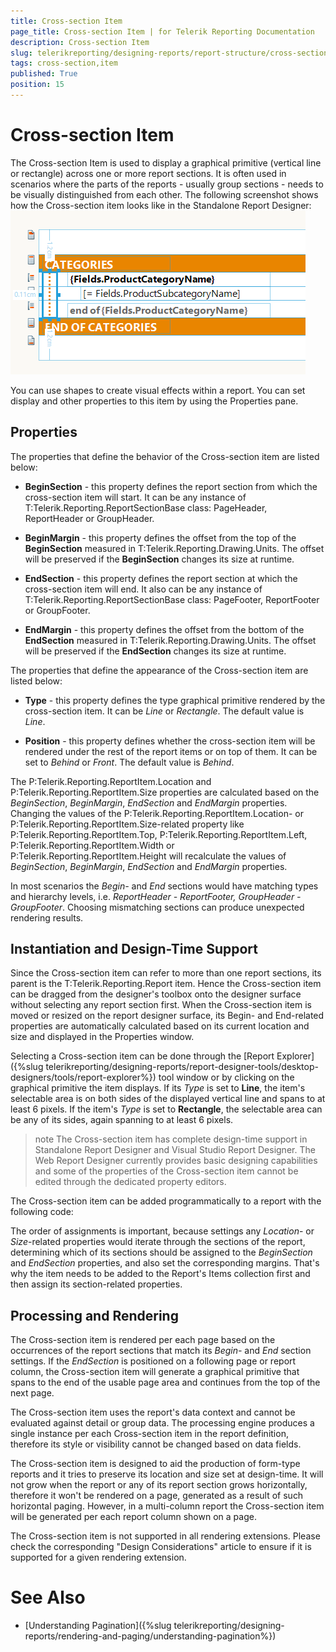 ```yaml
---
title: Cross-section Item
page_title: Cross-section Item | for Telerik Reporting Documentation
description: Cross-section Item
slug: telerikreporting/designing-reports/report-structure/cross-section-item
tags: cross-section,item
published: True
position: 15
---
```


# Cross-section Item



The Cross-section Item is used to display a graphical primitive (vertical line or rectangle) across one or more report sections.
        It is often used in scenarios where the parts of the reports - usually group sections - needs to be visually distinguished from each other.
        The following screenshot shows how the Cross-section item looks like in the Standalone Report Designer:
      ![report-items-cross-section-item](images/report-items-cross-section-item.png)

You can use shapes to create visual effects within a report. You can set display and other properties to this item by
        using the Properties pane.
      

## Properties

The properties that define the behavior of the Cross-section item are listed below:

* __BeginSection__ - this property defines the report section from which the cross-section item will start. It can be any instance of
              T:Telerik.Reporting.ReportSectionBase class: PageHeader, ReportHeader or GroupHeader.
            

* __BeginMargin__ - this property defines the offset from the top of the __BeginSection__ measured in
              T:Telerik.Reporting.Drawing.Units.
              The offset will be preserved if the __BeginSection__ changes its size at runtime.
            

* __EndSection__ - this property defines the report section at which the cross-section item will end. It also can be any instance of
              T:Telerik.Reporting.ReportSectionBase class: PageFooter, ReportFooter or GroupFooter.
            

* __EndMargin__ - this property defines the offset from the bottom of the __EndSection__ measured in
              T:Telerik.Reporting.Drawing.Units.
              The offset will be preserved if the __EndSection__ changes its size at runtime.
            

The properties that define the appearance of the Cross-section item are listed below:
        

* __Type__ - this property defines the type graphical primitive rendered by the cross-section item.
              It can be *Line* or *Rectangle*. The default value is *Line*.
            

* __Position__ - this property defines whether the cross-section item will be rendered under the rest of the report items or on top of them.
              It can be set to *Behind* or *Front*. The default value is *Behind*.
            

The P:Telerik.Reporting.ReportItem.Location and
          P:Telerik.Reporting.ReportItem.Size properties are calculated based on the
          *BeginSection*, *BeginMargin*, *EndSection* and *EndMargin* properties.
          Changing the values of the P:Telerik.Reporting.ReportItem.Location- or
          P:Telerik.Reporting.ReportItem.Size-related property like
          P:Telerik.Reporting.ReportItem.Top,
          P:Telerik.Reporting.ReportItem.Left,
          P:Telerik.Reporting.ReportItem.Width or
          P:Telerik.Reporting.ReportItem.Height will recalculate the values of
          *BeginSection*, *BeginMargin*, *EndSection* and *EndMargin* properties.
        

In most scenarios the *Begin-* and *End* sections would have matching types and hierarchy levels, i.e. 
          *ReportHeader - ReportFooter, GroupHeader - GroupFooter*. Choosing mismatching sections can produce unexpected rendering results.
        

## Instantiation and Design-Time Support

Since the Cross-section item can refer to more than one report sections, its parent is the T:Telerik.Reporting.Report item.
          Hence the Cross-section item can be dragged from the designer's toolbox onto the designer surface without selecting any report section first.
          When the Cross-section item is moved or resized on the report designer surface, its Begin- and End-related properties are automatically calculated based on its current location and size and displayed in the Properties window.
        

Selecting a Cross-section item can be done through the [Report Explorer]({%slug telerikreporting/designing-reports/report-designer-tools/desktop-designers/tools/report-explorer%}) tool window or by clicking on the graphical primitive the item displays.
          If its *Type* is set to __Line__, the item's selectable area is on both sides of the displayed vertical line and spans to at least 6 pixels.
          If the item's *Type* is set to __Rectangle__, the selectable area can be any of its sides, again spanning to at least 6 pixels.
        

>note The Cross-section item has complete design-time support in Standalone Report Designer and Visual Studio Report Designer. The Web Report Designer currently provides basic designing capabilities and some of the properties of the Cross-section item cannot be edited through the dedicated property editors.


The Cross-section item can be added programmatically to a report with the following code:
        

	



	



The order of assignments is important, because settings any *Location*- or *Size*-related properties
          would iterate through the sections of the report, determining which of its sections should be assigned to the *BeginSection* and *EndSection* properties,
          and also set the corresponding margins. That's why the item needs to be added to the Report's Items collection first and then assign its section-related properties.
        

## Processing and Rendering

The Cross-section item is rendered per each page based on the occurrences of the report sections that match its *Begin-* and *End* section settings.
          If the *EndSection* is positioned on a following page or report column, the Cross-section item will generate a graphical primitive that spans to the end of the usable page area
          and continues from the top of the next page.
        

The Cross-section item uses the report's data context and cannot be evaluated against detail or group data.
          The processing engine produces a single instance per each Cross-section item in the report definition, therefore its style or visibility cannot be changed based on data fields.
        

The Cross-section item is designed to aid the production of form-type reports and it tries to preserve its location and size set at design-time.
          It will not grow when the report or any of its report section grows horizontally, therefore it won't be rendered on a page, generated as a result of such horizontal paging. 
          However, in a multi-column report the Cross-section item will be generated per each report column shown on a page.          
        

The Cross-section item is not supported in all rendering extensions. Please check the corresponding "Design Considerations" article to ensure if it is supported for a given rendering extension.
        

# See Also

 * [Understanding Pagination]({%slug telerikreporting/designing-reports/rendering-and-paging/understanding-pagination%})
